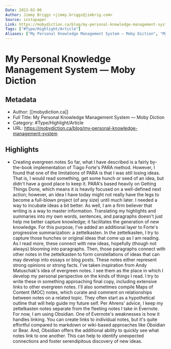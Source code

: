 ```yaml
---
Date: 2022-02-06
Author: Jimmy Briggs <jimmy.briggs@jimbrig.com>
Source: instapaper
Link: https://mobydiction.ca/blog/my-personal-knowledge-management-system
Tags: ["#Type/Highlight/Article"]
Aliases: ["My Personal Knowledge Management System — Moby Diction", "My Personal Knowledge Management System — Moby Diction"]
---
```

# My Personal Knowledge Management System — Moby Diction

## Metadata
- Author: [[mobydiction.ca]]
- Full Title: My Personal Knowledge Management System — Moby Diction
- Category: #Type/Highlight/Article
- URL: https://mobydiction.ca/blog/my-personal-knowledge-management-system

## Highlights
- Creating evergreen notes
  So far, what I have described is a fairly by-the-book implementation of Tiago Forte's PARA method. However, I found that one of the limitations of PARA is that I was still losing ideas. That is, I would read something, get some hunch or seed of an idea, but didn't have a good place to keep it.
  PARA's based heavily on Getting Things Done, which means it is heavily focused on a well-defined next action; however, an idea I have today might not really have the legs to become a full-blown project (of any size) until much later. I needed a way to incubate ideas a bit better. As well, I am a firm believer that writing is a way to master information. Translating my highlights and summaries into my own words, sentences, and paragraphs doesn't just help me better capture knowledge; it facilitates the generation of new knowledge.
  For this purpose, I've added an additional layer to Forte's progressive summarization: a zettelkasten. In the zettelkasten, I try to capture those hunches or original ideas that come up as I am reading. As I read more, these connect with new ideas, hopefully (though not always) blooming into paragraphs. Then, those paragraphs connect with other notes in the zettelkasten to form constellations of ideas that can may develop into essays or blog posts.
  These notes either represent strong opinions or strong facts. I've taken inspiration from Andy Matuschak's idea of evergreen notes. I see them as the place in which I develop my personal perspective on the kinds of things I read. I try to write these in something approaching final copy, including extensive links to other evergreen notes.
  I'll also sometimes compile Maps of Content (MOC) notes, which curate and comment on relationships between notes on a related topic. They often start as a hypothetical outline that will help guide my future self.
  Per Ahrens' advice, I keep my zettelkasten notes separate from the fleeting notes I take in Evernote. For now, I am using Obsidian. One of Evernote's weaknesses is how it handles linking. You can create links to individual notes, but it's quite effortful compared to markdown or wiki-based approaches like Obsidian or Bear. And, Obsidian offers the additional ability to quickly see what notes link to one another. This can help to identify unexpected connections and foster serendipitous discovery of new ideas.
